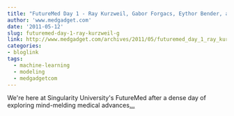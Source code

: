 ```yaml
---
title: "FutureMed Day 1 - Ray Kurzweil, Gabor Forgacs, Eythor Bender, and More"
author: 'www.medgadget.com'
date: '2011-05-12'
slug: futuremed-day-1-ray-kurzweil-g
link: http://www.medgadget.com/archives/2011/05/futuremed_day_1_ray_kurzweil_gabor_forgacs_eythor_bender_and_more_1.html
categories:
- bloglink
tags:
  - machine-learning
  - modeling
  - medgadgetcom
---
```


We're here at Singularity University's FutureMed after a dense day of exploring mind-melding medical advances[... <i class="fas fa-external-link-alt"></i>](http://www.medgadget.com/archives/2011/05/futuremed_day_1_ray_kurzweil_gabor_forgacs_eythor_bender_and_more_1.html)

